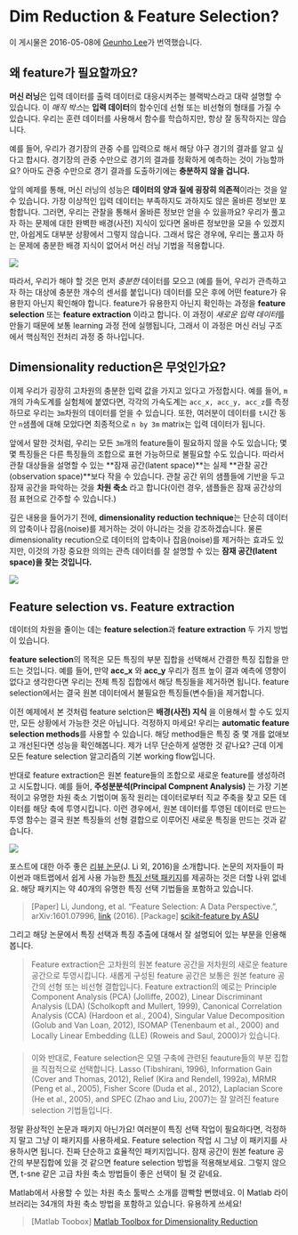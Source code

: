 # Dim Reduction & Feature Selection?

이 게시물은 2016-05-08에 [Geunho Lee](https://www.facebook.com/lkh2070)가 번역했습니다.

## 왜 feature가 필요할까요?
**머신 러닝**은 입력 데이터를 출력 데이터로 대응시켜주는 블랙박스라고 대략 설명할 수 있습니다. 이 *매직 박스*는 **입력 데이터**의 함수인데 선형 또는 비선형의 형태를 가질 수 있습니다. 우리는 훈련 데이터를 사용해서 함수를 학습하지만, 항상 잘 동작하지는 않습니다.

예를 들어, 우리가 경기장의 관중 수를 입력으로 해서 해당 야구 경기의 결과를 알고 싶다고 합시다. 경기장의 관중 수만으로 경기의 결과를 정확하게 예측하는 것이 가능할까요? 아마도 관중 수만으로 경기 결과를 도출하기에는 **충분하지 않을 겁니다.**

앞의 예제를 통해, 머신 러닝의 성능은 **데이터의 양과 질에 굉장히 의존적**이라는 것을 알 수 있습니다. 가장 이상적인 입력 데이터는 부족하지도 과하지도 않은 올바른 정보만 포함합니다. 그러면, 우리는 관찰을 통해서 올바른 정보만 얻을 수 있을까요? 우리가 풀고자 하는 문제에 대한 완벽한 배경(사전) 지식이 있다면 올바른 정보만을 모을 수 있겠지만, 아쉽게도 대부분 상황에서 그렇지 않습니다. 그래서 많은 경우에, 우리는 풀고자 하는 문제에 충분한 배경 지식이 없어서 머신 러닝 기법을 적용합니다.

![](http://www.seestorm.com/technologies/cv/ffe_sdk/ffe.jpg)

따라서, 우리가 해야 할 것은 먼저 *충분한* 데이터를 모으고 (예를 들어, 우리가 관측하고자 하는 대상에 충분한 개수의 센서를 붙입니다) 데이터를 모은 후에 어떤 feature가 유용한지 아닌지 확인해야 합니다. feature가 유용한지 아닌지 확인하는 과정을 **feature selection** 또는 **feature extraction** 이라고 합니다. 이 과정이 *새로운 입력 데이터*를 만들기 때문에 보통 learning 과정 전에 실행됩니다, 그래서 이 과정은 머신 러닝 구조에서 핵심적인 전처리 과정 중 하나입니다.

## Dimensionality reduction은 무엇인가요?
이제 우리가 굉장히 고차원의 충분한 입력 값을 가지고 있다고 가정합시다. 예를 들어, ```m```개의 가속도계를 실험체에 붙였다면, 각각의 가속도계는 ```acc_x, acc_y, acc_z```를 측정하므로 우리는 ```3m```차원의 데이터를 얻을 수 있습니다. 또한, 여러분이 데이터를 ```t```시간 동안 ```n```샘플에 대해 모았다면 최종적으로 ```n by 3m``` matrix는 입력 데이터가 됩니다.

앞에서 말한 것처럼, 우리는 모든 ```3m```개의 feature들이 필요하지 않을 수도 있습니다; 몇몇 특징들은 다른 특징들의 조합으로 표현 가능하므로 불필요할 수도 있습니다. 따라서 관찰 대상들을 설명할 수 있는 **잠재 공간(latent space)**는 실제 **관찰 공간(observation space)**보다 작을 수 있습니다. 관찰 공간 위의 샘플들에 기반을 두고 잠재 공간을 파악하는 것을 **차원 축소** 라고 합니다(이런 경우, 샘플들은 잠재 공간상의 점 표현으로 간주할 수 있습니다.)

깊은 내용을 들어가기 전에, **dimensionality reduction technique**는 단순히 데이터의 압축이나 잡음(noise)를 제거하는 것이 아니라는 것을 강조하겠습니다. 물론 dimensionality recution으로 데이터의 압축이나 잡음(noise)를 제거하는 효과도 있지만, 이것의 가장 중요한 의의는 관측 데이터를 잘 설명할 수 있는 **잠재 공간(latent space)을 찾는 것입니다.**

![](https://s3.amazonaws.com/www.terryum.io/images/dimreduct.png)

## Feature selection vs. Feature extraction

데이터의 차원을 줄이는 데는 **feature selection**과 **feature extraction** 두 가지 방법이 있습니다.

**feature selection**의 목적은 모든 특징의 부분 집합을 선택해서 간결한 특징 집합을 만드는 것입니다. 예를 들어, 만약 **acc_x** 와 **acc_y** 우리가 점프 높이 결과 예측에 영향이 없다고 생각한다면 우리는 전체 특징 집합에서 해당 특징들을 제거하면 됩니다. feature selection에서는 결국 원본 데이터에서 불필요한 특징들(변수들)을 제거합니다.

이전 예제에서 본 것처럼 feature selction은 **배경(사전) 지식** 을 이용해서 할 수도 있지만, 모든 상황에서 가능한 것은 아닙니다. 걱정하지 마세요! 우리는 **automatic feature selection methods**를 사용할 수 있습니다. 해당 method들은 특징 중 몇 개를 없애보고 개선된다면 성능을 확인해봅니다. 제가 너무 단순하게 설명한 것 같나요? 근데 이게 모든 feature selection 알고리즘의 기본 working flow입니다.

반대로 feature extraction은 원본 feature들의 조합으로 새로운 feature를 생성하려고 시도합니다. 예를 들어, **주성분분석(Principal Compnent Analysis)** 는 가장 기본적이고 유명한 차원 축소 기법이며 동작 원리는 데이터로부터 직교 주축을 찾고 모든 데이터를 해당 축에 투영시킵니다. 이런 경우에서, 원본 데이터를 투영된 데이터로 만드는 투영 함수는 결국 원본 특징들의 선형 결합으로 이루어진 새로운 특징을 만드는 것과 같습니다.

![](https://s3.amazonaws.com/www.terryum.io/images/FeatMethods.png)

포스트에 대한 아주 좋은 [리뷰 논문](http://arxiv.org/abs/1601.07996)(J. Li 외, 2016)을 소개합니다. 논문의 저자들이 파이썬과 매트랩에서 쉽게 사용 가능한 [특징 선택 패키지](http://featureselection.asu.edu/)를 제공하는 것은 더할 나위 없네요. 해당 패키지는 약 40개의 유명한 특징 선택 기법들을 포함하고 있습니다.

> [Paper] Li, Jundong, et al. “Feature Selection: A Data Perspective.”, arXiv:1601.07996, [link](http://arxiv.org/abs/1601.07996) (2016).
[Package] [scikit-feature by ASU](http://featureselection.asu.edu/)

그리고 해당 논문에서 특징 선택과 특징 추출에 대해서 잘 설명되어 있는 부분을 인용해봅니다.

> Feature extraction은 고차원의 원본 feature 공간을 저차원의 새로운 feature 공간으로 투영시킵니다. 새롭게 구성된 feature 공간은 보통은 원본 feature 공간의 선형 또는 비선형 결합입니다. Feature extraction의 예로는 Principle Component Analysis (PCA) (Jolliffe, 2002), Linear Discriminant Analysis (LDA) (Scholkopft and Mullert, 1999), Canonical Correlation Analysis (CCA) (Hardoon et al., 2004), Singular Value Decomposition (Golub and Van Loan, 2012), ISOMAP (Tenenbaum et al., 2000) and Locally Linear Embedding (LLE) (Roweis and Saul, 2000)가 있습니다.

#### 

> 이와 반대로, Feature selection은 모델 구축에 관련된 feauture들의 부분 집합을 직접적으로 선택합니다. Lasso (Tibshirani, 1996), Information Gain (Cover and Thomas, 2012), Relief (Kira and Rendell, 1992a), MRMR (Peng et al., 2005), Fisher Score (Duda et al., 2012), Laplacian Score (He et al., 2005), and SPEC (Zhao and Liu, 2007)는 잘 알려진 feature selection 기법들입니다.

정말 환상적인 논문과 패키지 아닌가요! 여러분이 특징 선택 작업이 필요하다면, 걱정하지 말고 그냥 이 패키지를 사용하세요. Feature selection 작업 시 그냥 이 패키지를 사용하시면 됩니다. 진짜 단순하고 효율적인 패키지입니다. 잠재 공간이 원본 feature 공간의 부분집합에 있을 것 같으면 feature selection 방법을 적용해보세요. 그렇지 않으면, t-sne 같은 고급 차원 축소 방법들이 좋은 선택이 될 것 같네요.

Matlab에서 사용할 수 있는 차원 축소 툴박스 소개를 깜빡할 뻔했네요. 이 Matlab 라이브러리는 34개의 차원 축소 방법을 포함하고 있습니다. 유용하게 쓰세요!

> [Matlab Toobox] [Matlab Toolbox for Dimensionality Reduction](https://lvdmaaten.github.io/drtoolbox/)
